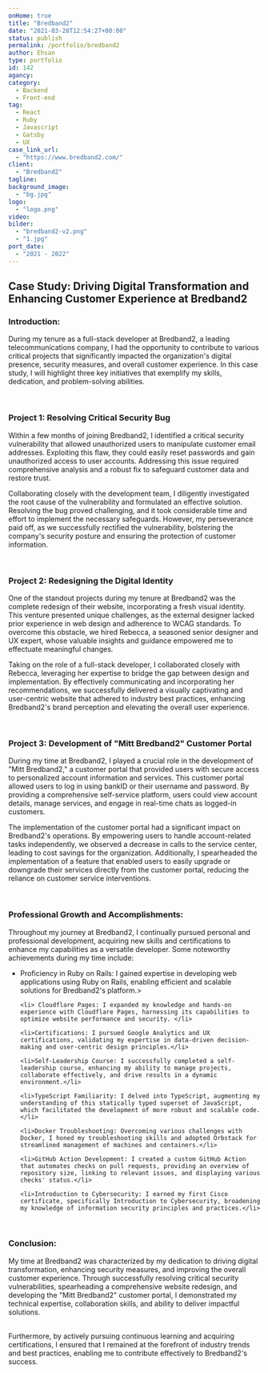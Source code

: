 ```yaml
---
onHome: true
title: "Bredband2"
date: "2021-03-28T12:54:27+00:00"
status: publish
permalink: /portfolio/bredband2
author: Ehsan
type: portfolio
id: 142
agancy:
category:
  - Backend
  - Front-end
tag:
  - React
  - Ruby
  - Javascript
  - Gatsby
  - UX
case_link_url:
  - "https://www.bredband2.com/"
client:
  - "Bredband2"
tagline:
background_image:
  - "bg.jpg"
logo:
  - "logo.png"
video:
bilder:
  - "bredband2-v2.png"
  - "1.jpg"
port_date:
  - "2021 - 2022"
---
```


<h2> Case Study: Driving Digital Transformation and Enhancing Customer Experience at Bredband2</h2>

<h3>Introduction: </h3>

<p>During my tenure as a full-stack developer at Bredband2, a leading telecommunications company, I had the opportunity to contribute to various critical projects that significantly impacted the organization's digital presence, security measures, and overall customer experience. In this case study, I will highlight three key initiatives that exemplify my skills, dedication, and problem-solving abilities. </p>

<br />
<h3> Project 1: Resolving Critical Security Bug </h3>

<p>Within a few months of joining Bredband2, I identified a critical security vulnerability that allowed unauthorized users to manipulate customer email addresses. Exploiting this flaw, they could easily reset passwords and gain unauthorized access to user accounts. Addressing this issue required comprehensive analysis and a robust fix to safeguard customer data and restore trust. </p>

<p>Collaborating closely with the development team, I diligently investigated the root cause of the vulnerability and formulated an effective solution. Resolving the bug proved challenging, and it took considerable time and effort to implement the necessary safeguards. However, my perseverance paid off, as we successfully rectified the vulnerability, bolstering the company's security posture and ensuring the protection of customer information.</p>

<br />
<h3>Project 2: Redesigning the Digital Identity </h3>

<p>One of the standout projects during my tenure at Bredband2 was the complete redesign of their website, incorporating a fresh visual identity. This venture presented unique challenges, as the external designer lacked prior experience in web design and adherence to WCAG standards. To overcome this obstacle, we hired Rebecca, a seasoned senior designer and UX expert, whose valuable insights and guidance empowered me to effectuate meaningful changes.</p>

<p>Taking on the role of a full-stack developer, I collaborated closely with Rebecca, leveraging her expertise to bridge the gap between design and implementation. By effectively communicating and incorporating her recommendations, we successfully delivered a visually captivating and user-centric website that adhered to industry best practices, enhancing Bredband2's brand perception and elevating the overall user experience.</p>

<br />
<h3> Project 3: Development of "Mitt Bredband2" Customer Portal </h3>

<p>During my time at Bredband2, I played a crucial role in the development of "Mitt Bredband2," a customer portal that provided users with secure access to personalized account information and services. This customer portal allowed users to log in using bankID or their username and password. By providing a comprehensive self-service platform, users could view account details, manage services, and engage in real-time chats as logged-in customers.</p>

<p>The implementation of the customer portal had a significant impact on Bredband2's operations. By empowering users to handle account-related tasks independently, we observed a decrease in calls to the service center, leading to cost savings for the organization. Additionally, I spearheaded the implementation of a feature that enabled users to easily upgrade or downgrade their services directly from the customer portal, reducing the reliance on customer service interventions.</p>

<br />
<h3>Professional Growth and Accomplishments:</h3>

<p> Throughout my journey at Bredband2, I continually pursued personal and professional development, acquiring new skills and certifications to enhance my capabilities as a versatile developer. Some noteworthy achievements during my time include:</p>

<ul>
    <li>Proficiency in Ruby on Rails: I gained expertise in developing web applications using Ruby on Rails, enabling efficient and scalable solutions for Bredband2's platform.></li>

    <li> Cloudflare Pages: I expanded my knowledge and hands-on experience with Cloudflare Pages, harnessing its capabilities to optimize website performance and security. </li>

    <li>Certifications: I pursued Google Analytics and UX certifications, validating my expertise in data-driven decision-making and user-centric design principles.</li>

    <li>Self-Leadership Course: I successfully completed a self-leadership course, enhancing my ability to manage projects, collaborate effectively, and drive results in a dynamic environment.</li>

    <li>TypeScript Familiarity: I delved into TypeScript, augmenting my understanding of this statically typed superset of JavaScript, which facilitated the development of more robust and scalable code.</li>

    <li>Docker Troubleshooting: Overcoming various challenges with Docker, I honed my troubleshooting skills and adopted Orbstack for streamlined management of machines and containers.</li>

    <li>GitHub Action Development: I created a custom GitHub Action that automates checks on pull requests, providing an overview of repository size, linking to relevant issues, and displaying various checks' status.</li>

    <li>Introduction to Cybersecurity: I earned my first Cisco certificate, specifically Introduction to Cybersecurity, broadening my knowledge of information security principles and practices.</li>

</ul>
<br />
<h3>Conclusion:</h3>

<p>
My time at Bredband2 was characterized by my dedication to driving digital transformation, enhancing security measures, and improving the overall customer experience. Through successfully resolving critical security vulnerabilities, spearheading a comprehensive website redesign, and developing the "Mitt Bredband2" customer portal, I demonstrated my technical expertise, collaboration skills, and ability to deliver impactful solutions.<br /><br />

Furthermore, by actively pursuing continuous learning and acquiring certifications, I ensured that I remained at the forefront of industry trends and best practices, enabling me to contribute effectively to Bredband2's success.</p>
